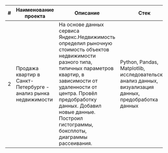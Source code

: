 | # | Наименование проекта | Описание | Стек | Статус |
| --- | --- | --- | --- | --- |
| 2 | Продажа квартир в Санкт-Петербурге - анализ рынка недвижимости | На основе данных сервиса Яндекс.Недвижимость определил рыночную стоимость объектов недвижимости разного типа, типичных параметров квартир, в зависимости от удаленности от центра. Провёл предобработку данных. Добавил новые данные. Построил гистограммы, боксплоты, диаграммы рассеивания. | Python, Pandas, Matplotlib, исследовательский анализ данных, визуализация данных, предобработка данных | Закончен |